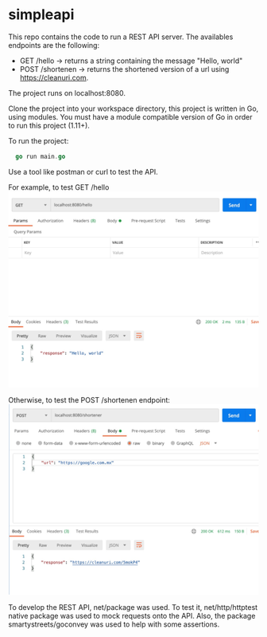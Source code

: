 # simpleapi

This repo contains the code to run a REST API server. The availables endpoints are the following: 

- GET /hello -> returns a string containing the message "Hello, world"
- POST /shortenen -> returns the shortened version of a url using https://cleanuri.com. 

The project runs on localhost:8080.

Clone the project into your workspace directory, this project is written in Go, using modules. You must have a module compatible version of Go in order to run this project (1.11+). 

To run the project: 
```go
  go run main.go
```

Use a tool like postman or curl to test the API. 

For example, to test GET /hello
![Image of hello endopint](https://raw.githubusercontent.com/jegacs/simpleapi/main/hello.jpeg)

Otherwise, to test the POST /shortenen endpoint:
![Image of shortenen endopint](https://raw.githubusercontent.com/jegacs/simpleapi/main/shortenen.jpeg)

To develop the REST API, net/package was used. To test it, net/http/httptest native package was used to mock requests onto the API. Also, the package smartystreets/goconvey was used to help with some assertions. 

